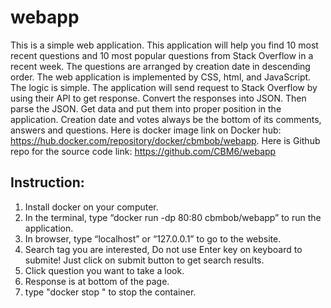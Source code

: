 # webapp
This is a simple web application. This application will help you find 10 most recent questions and 10 most popular questions from Stack Overflow in a recent week. The questions are arranged by creation date in descending order. The web application is implemented by CSS, html, and JavaScript. The logic is simple. The application will send request to Stack Overflow by using their API to get response. Convert the responses into JSON. Then parse the JSON. Get data and put them into proper position in the application. Creation date and votes always be the bottom of its comments, answers and questions.
Here is docker image link on Docker hub:  https://hub.docker.com/repository/docker/cbmbob/webapp.
Here is Github repo for the source code link: https://github.com/CBM6/webapp

## Instruction:
1.	Install docker on your computer.
2.	In the terminal, type “docker run -dp 80:80 cbmbob/webapp” to run the application.
3.	In browser, type “localhost” or “127.0.0.1” to go to the website.
4.	Search tag you are interested, Do not use Enter key on keyboard to submite! Just click on submit button to get search results.
5.	Click question you want to take a look.
6.	Response is at bottom of the page.
7.  type "docker stop <the container id>" to stop the container.
